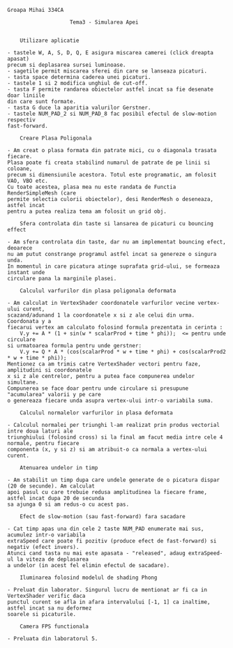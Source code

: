 	Groapa Mihai 334CA
	
						Tema3 - Simularea Apei
						
						
		Utilizare aplicatie
	
	- tastele W, A, S, D, Q, E asigura miscarea camerei (click dreapta apasat)
	precum si deplasarea sursei luminoase.
	- sagetile permit miscarea sferei din care se lanseaza picaturi.
	- tasta space determina caderea unei picaturi.
	- tastele 1 si 2 modifica unghiul de cut-off.
	- tasta F permite randarea obiectelor astfel incat sa fie desenate doar liniile
	din care sunt formate.
	- tasta G duce la aparitia valurilor Gerstner.
	- tastele NUM_PAD_2 si NUM_PAD_8 fac posibil efectul de slow-motion respectiv
	fast-forward.
	
		Creare Plasa Poligonala
	
	- Am creat o plasa formata din patrate mici, cu o diagonala trasata fiecare.
	Plasa poate fi creata stabilind numarul de patrate de pe linii si coloane,
	precum si dimensiunile acestora. Totul este programatic, am folosit VAO, VBO etc.
	Cu toate acestea, plasa mea nu este randata de Functia RenderSimpleMesh (care
	permite selectia culorii obiectelor), desi RenderMesh o deseneaza, astfel incat
	pentru a putea realiza tema am folosit un grid obj.
	
		Sfera controlata din taste si lansarea de picaturi cu bouncing effect
	
	- Am sfera controlata din taste, dar nu am implementat bouncing efect, deoarece
	nu am putut constrange programul astfel incat sa genereze o singura unda.
	In momentul in care picatura atinge suprafata grid-ului, se formeaza instant unde
	circulare pana la marginile plasei.
	
		Calculul varfurilor din plasa poligonala deformata
	
	- Am calculat in VertexShader coordonatele varfurilor vecine vertex-ului curent,
	scazand/adunand 1 la coordonatele x si z ale celui din urma. Coordonata y a 
	fiecarui vertex am calculato folosind formula prezentata in cerinta : 
		V.y += A * (1 + sin(w * scalarProd + time * phi));	<= pentru unde circulare
	si urmatoarea formula pentru unde gerstner:
		V.y += Q * A * (cos(scalarProd * w + time * phi) + cos(scalarProd2 * w + time * phi));
	Mentionez ca am trimis catre VertexShader vectori pentru faze, amplitudini si coordonatele
	x si z ale centrelor, pentru a putea face compunerea undelor simultane.
	Compunerea se face doar pentru unde circulare si presupune "acumularea" valorii y pe care
	o genereaza fiecare unda asupra vertex-ului intr-o variabila suma.
	
		Calculul normalelor varfurilor in plasa deformata
	
	- Calculul normalei per triunghi l-am realizat prin produs vectorial intre doua laturi ale
	triunghiului (folosind cross) si la final am facut media intre cele 4 normale, pentru fiecare
	componenta (x, y si z) si am atribuit-o ca normala a vertex-ului curent.
	
		Atenuarea undelor in timp
		
	- Am stabilit un timp dupa care undele generate de o picatura dispar (20 de secunde). Am calculat
	apoi pasul cu care trebuie redusa amplitudinea la fiecare frame, astfel incat dupa 20 de secunda
	sa ajunga 0 si am redus-o cu acest pas.
	
		Efect de slow-motion (sau fast-forward) fara sacadare
	
	- Cat timp apas una din cele 2 taste NUM_PAD enumerate mai sus, acumulez intr-o variabila
	extraSpeed care poate fi pozitiv (produce efect de fast-forward) si negativ (efect invers).
	Atunci cand tasta nu mai este apasata - "released", adaug extraSpeed-ul la viteza de deplasarea
	a undelor (in acest fel elimin efectul de sacadare).
	
		Iluminarea folosind modelul de shading Phong
		
	- Preluat din laborator. Singurul lucru de mentionat ar fi ca in VertexShader verific daca
	punctul curent se afla in afara intervalului [-1, 1] ca inaltime, astfel incat sa nu deformez 
	soarele si picaturile.
	
		Camera FPS functionala
		
	- Preluata din laboratorul 5.
	
	